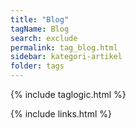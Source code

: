 ```yaml
---
title: "Blog"
tagName: Blog
search: exclude
permalink: tag_blog.html
sidebar: kategori-artikel
folder: tags
---
```

{% include taglogic.html %}

{% include links.html %}
